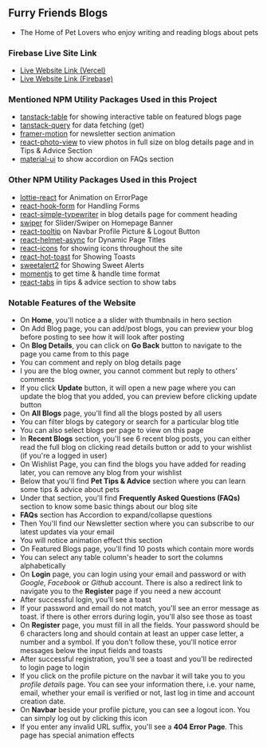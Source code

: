 ## Furry Friends Blogs

- The Home of Pet Lovers who enjoy writing and reading blogs about pets

### Firebase Live Site Link

- [Live Website Link (Vercel)](https://furry-friends-blogs-nhb.vercel.app)
- [Live Website Link (Firebase)](https://furry-friends-dcbd4.web.app)

### Mentioned NPM Utility Packages Used in this Project

- [tanstack-table](https://tanstack.com/table/latest) for showing interactive table on featured blogs page
- [tanstack-query](https://tanstack.com/query/latest) for data fetching (get)
- [framer-motion](https://www.npmjs.com/package/framer-motion) for newsletter section animation
- [react-photo-view](https://www.npmjs.com/package/react-photo-view) to view photos in full size on blog details page and in Tips & Advice Section
- [material-ui](https://mui.com/material-ui/) to show accordion on FAQs section

### Other NPM Utility Packages Used in this Project

- [lottie-react](https://lottiereact.com/components/Lottie#getting-started) for Animation on ErrorPage
- [react-hook-form](https://react-hook-form.com/) for Handling Forms
- [react-simple-typewriter](https://www.npmjs.com/package/react-simple-typewriter) in blog details page for comment heading
- [swiper](https://swiperjs.com/) for Slider/Swiper on Homepage Banner
- [react-tooltip](https://react-tooltip.com/) on Navbar Profile Picture & Logout Button
- [react-helmet-async](https://www.npmjs.com/package/react-helmet-async) for Dynamic Page Titles
- [react-icons](https://react-icons.github.io/react-icons/) for showing icons throughout the site
- [react-hot-toast](https://react-hot-toast.com/) for Showing Toasts
- [sweetalert2](https://sweetalert2.github.io/) for Showing Sweet Alerts
- [momentjs](https://momentjs.com/) to get time & handle time format
- [react-tabs](https://www.npmjs.com/package/react-tabs) in tips & advice section to show tabs

### Notable Features of the Website

- On **Home**, you'll notice a a slider with thumbnails in hero section
- On Add Blog page, you can add/post blogs, you can preview your blog before posting to see how it will look after posting
- On **Blog Details**, you can click on **Go Back** button to navigate to the page you came from to this page
- You can comment and reply on blog details page
- I you are the blog owner, you cannot comment but reply to others' comments
- If you click **Update** button, it will open a new page where you can update the blog that you added, you can preview before clicking update button
- On **All Blogs** page, you'll find all the blogs posted by all users
- You can filter blogs by category or search for a particular blog title
- You can also select blogs per page to view on this page
- In **Recent Blogs** section, you'll see 6 recent blog posts, you can either read the full blog on clicking read details button or add to your wishlist (if you're a logged in user)
- On Wishlist Page, you can find the blogs you have added for reading later, you can remove any blog from your wishlist
- Below that you'll find **Pet Tips & Advice** section where you can learn some tips & advice about pets
- Under that section, you'll find **Frequently Asked Questions (FAQs)** section to know some basic things about our blog site
- **FAQs** section has Accordion to expand/collapse questions
- Then You'll find our Newsletter section where you can subscribe to our latest updates via your email
- You will notice animation effect this section
- On Featured Blogs page, you'll find 10 posts which contain more words
- You can select any table column's header to sort the columns alphabetically
- On **Login** page, you can login using your email and password or with *Google*, *Facebook* or *Github* account. There is also a redirect link to navigate you to the **Register** page if you need a new account
- After successful login, you'll see a toast
- If your password and email do not match, you'll see an error message as toast. if there is other errors during login, you'll also see those as toast
- On **Register** page, you must fill in all the fields. Your password should be 6 characters long and should contain at least an upper case letter, a number and a symbol. If you don't follow these, you'll notice error messages below the input fields and toasts
- After successful registration, you'll see a toast and you'll be redirected to login page to login
- If you click on the profile picture on the navbar it will take you to you *profile details* page. You can see your information there, i.e. your name, email, whether your email is verified or not, last log in time and account creation date.
- On **Navbar** beside your profile picture, you can see a logout icon. You can simply log out by clicking this icon
- If you enter any invalid URL suffix, you'll see a **404 Error Page**. This page has special animation effects
